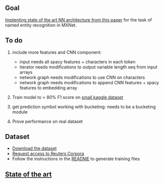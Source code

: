 ## Goal

[Implenting state of the art NN architecture from this paper](https://www.aclweb.org/anthology/Q16-1026) for the task of named entity recognition in MXNet.

## To do

1. include more features and CNN component:
    - input needs all spacy features + characters in each token
    - iterator needs modifications to output variable length seq from input arrays
    - network graph needs modifications to use CNN on characters
    - network graph needs modifications to append CNN features + spacy features to embedding array

2. Train model to > 80% F1 score on [small kaggle dataset](https://www.kaggle.com/abhinavwalia95/entity-annotated-corpus)
3. get prediction symbol working with bucketing: needs to be a bucketing module
4. Prove performance on real dataset

## Dataset

- [Download the dataset](https://www.clips.uantwerpen.be/conll2003/ner.tgz)
- [Request access to Reuters Corpora](http://trec.nist.gov/data/reuters/reuters.html)
- Follow the instructions in the [README](https://www.clips.uantwerpen.be/conll2003/ner/000README) to generate training files

## [State of the art](https://aclweb.org/aclwiki/CONLL-2003_(State_of_the_art))
